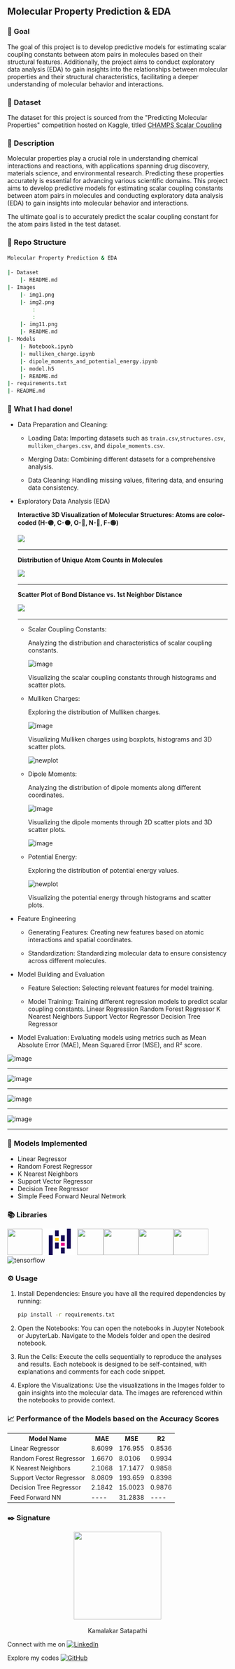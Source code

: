 ## Molecular Property Prediction & EDA

### 🎯 **Goal**

The goal of this project is to develop predictive models for estimating scalar coupling constants between atom pairs in molecules based on their structural features. Additionally, the project aims to conduct exploratory data analysis (EDA) to gain insights into the relationships between molecular properties and their structural characteristics, facilitating a deeper understanding of molecular behavior and interactions.

### 🧵 **Dataset**

The dataset for this project is sourced from the "Predicting Molecular Properties" competition hosted on Kaggle, titled [CHAMPS Scalar Coupling](https://www.kaggle.com/competitions/champs-scalar-coupling/data) 

### 🧾 **Description**


Molecular properties play a crucial role in understanding chemical interactions and reactions, with applications spanning drug discovery, materials science, and environmental research. Predicting these properties accurately is essential for advancing various scientific domains. This project aims to develop predictive models for estimating scalar coupling constants between atom pairs in molecules and conducting exploratory data analysis (EDA) to gain insights into molecular behavior and interactions.

The ultimate goal is to accurately predict the scalar coupling constant for the atom pairs listed in the test dataset.


### 📜 **Repo Structure**

```bash
Molecular Property Prediction & EDA

|- Dataset
    |- README.md
|- Images
    |- img1.png
    |- img2.png
        :
        :
    |- img11.png
    |- README.md
|- Models
    |- Notebook.ipynb
    |- mulliken_charge.ipynb
    |- dipole_moments_and_potential_energy.ipynb
    |- model.h5
    |- README.md
|- requirements.txt
|- README.md

```

### 🧮 **What I had done!**

- Data Preparation and Cleaning:
    - Loading Data: Importing datasets such as `train.csv`,`structures.csv`, `mulliken_charges.csv`, and `dipole_moments.csv`.

    - Merging Data: Combining different datasets for a comprehensive analysis.

    - Data Cleaning: Handling missing values, filtering data, and ensuring data consistency.

- Exploratory Data Analysis (EDA)

  **Interactive 3D Visualization of Molecular Structures: Atoms are color-coded (H-🟣, C-⚫, O-🔴, N-🔵, F-🟢)**

  <img src="https://github.com/Sgvkamalakar/Sgvkamalakar/assets/103712713/055d77c0-cc81-4508-93b6-402a3f4e40dc" />
   
  ----

  **Distribution of Unique Atom Counts in Molecules**

  <img src="https://github.com/Sgvkamalakar/Sgvkamalakar/assets/103712713/642ac187-61f4-4795-a2d7-b53ac6869d39"/>

  ----

  **Scatter Plot of Bond Distance vs. 1st Neighbor Distance**

  <img src=" https://github.com/Sgvkamalakar/Sgvkamalakar/assets/103712713/b44baa28-e7ac-43c4-a0f2-b4cf35301262"/>  

  ----

    - Scalar Coupling Constants: 

        Analyzing the distribution and characteristics of scalar coupling constants.

        ![image](https://github.com/Sgvkamalakar/Sgvkamalakar/assets/103712713/bd828496-21e1-4545-9319-9c85d6e3531a)

        Visualizing the scalar coupling constants through histograms and scatter plots.

    - Mulliken Charges:

        Exploring the distribution of Mulliken charges.

        ![image](https://github.com/Sgvkamalakar/Sgvkamalakar/assets/103712713/7ad7edf9-326c-45cc-ab28-11ff50acc358)

        Visualizing Mulliken charges using boxplots, histograms and 3D scatter plots.

        ![newplot](https://github.com/Sgvkamalakar/Sgvkamalakar/assets/103712713/6dcff582-5124-4e77-8679-897c5a7c081d)

    - Dipole Moments:

        Analyzing the distribution of dipole moments along different coordinates.

        ![image](https://github.com/Sgvkamalakar/Sgvkamalakar/assets/103712713/ed18cdc6-f4ec-4cf9-8bf6-e3cc98641a18)
        
        Visualizing the dipole moments through 2D scatter plots and 3D scatter plots.

        ![image](https://github.com/Sgvkamalakar/Sgvkamalakar/assets/103712713/5593b3a8-eed0-400e-8afe-d82952942343)

    - Potential Energy:

        Exploring the distribution of potential energy values.

        ![newplot](https://github.com/Sgvkamalakar/Sgvkamalakar/assets/103712713/77e949a3-c95e-47e7-abc2-c15317d2260f)

        Visualizing the potential energy through histograms and scatter plots.

- Feature Engineering
    - Generating Features: Creating new features based on atomic interactions and spatial coordinates.

    - Standardization: Standardizing molecular data to ensure consistency across different molecules.

- Model Building and Evaluation
    - Feature Selection: Selecting relevant features for model training.

    - Model Training: Training different regression models to predict scalar coupling constants.
        Linear Regression
        Random Forest Regressor
        K Nearest Neighbors
        Support Vector Regressor
        Decision Tree Regressor

- Model Evaluation: Evaluating models using metrics such as Mean Absolute Error (MAE), Mean Squared Error (MSE), and R² score.

![image](https://github.com/Sgvkamalakar/Sgvkamalakar/assets/103712713/a4685674-218a-4b06-9d2b-a4d4ec27b73c)

----

![image](https://github.com/Sgvkamalakar/Sgvkamalakar/assets/103712713/469d5d8b-e310-448d-9530-b8584c0b87cf)

----

![image](https://github.com/Sgvkamalakar/Sgvkamalakar/assets/103712713/b05146d6-852e-4bdd-9712-2c2c52239ff7)

----

![image](https://github.com/Sgvkamalakar/Sgvkamalakar/assets/103712713/7cec01b1-c254-4b1d-8991-f47b871387a5)

----

### 🚀 **Models Implemented**

- Linear Regressor
- Random Forest Regressor
- K Nearest Neighbors
- Support Vector Regressor
- Decision Tree Regressor
- Simple Feed Forward Neural Network

### 📚 **Libraries**

<img src="https://numpy.org/doc/stable/_static/numpylogo.svg" width="80" height="60"><img src="https://raw.githubusercontent.com/devicons/devicon/2ae2a900d2f041da66e950e4d48052658d850630/icons/pandas/pandas-original.svg" width="80" height="60"><img src="https://images.prismic.io/plotly-marketing-website-2/798854a2-209b-4e03-959f-965613354c4f_favicon_new_white.png" width="60" height="60"><img src="https://upload.wikimedia.org/wikipedia/commons/0/05/Scikit_learn_logo_small.svg" width="80" height="60"><img src="https://seaborn.pydata.org/_images/logo-mark-lightbg.svg" width="80" height="60"><img src="https://matplotlib.org/_static/logo_dark.svg" width="80" height="60"><img src="https://www.vectorlogo.zone/logos/tensorflow/tensorflow-icon.svg" alt="tensorflow" width="60" height="60"/>

### ⚙️ **Usage**


1. Install Dependencies: Ensure you have all the required dependencies by running:
    ```bash
    pip install -r requirements.txt
    
    ```
2. Open the Notebooks: You can open the notebooks in Jupyter Notebook or JupyterLab. Navigate to the Models folder and open the desired notebook.

3. Run the Cells: Execute the cells sequentially to reproduce the analyses and results. Each notebook is designed to be self-contained, with explanations and comments for each code snippet.

4. Explore the Visualizations: Use the visualizations in the Images folder to gain insights into the molecular data. The images are referenced within the notebooks to provide context.


    
### 📈 **Performance of the Models based on the Accuracy Scores**



<div align="center">
<table>
  <tr>
    <th>Model Name</th>
    <th>MAE</th>
    <th>MSE</th>
    <th>R2</th>
  </tr>
  <tr>
    <td>Linear Regressor</td>
    <td>8.6099</td>
    <td>176.955</td>
    <td>0.8536</td>
  </tr>
  <tr>
    <td>Random Forest Regressor</td>
    <td>1.6670</td>
    <td>8.0106</td>
    <td>0.9934</td>
  </tr>
  <tr>
    <td>K Nearest Neighbors</td>
    <td>2.1068</td>
    <td>17.1477</td>
    <td>0.9858</td>
  </tr>
  <tr>
    <td>Support Vector Regressor</td>
    <td>8.0809</td>
    <td>193.659</td>
    <td>0.8398</td>
  </tr>
  <tr>
    <td>Decision Tree Regressor</td>
    <td>2.1842</td>
    <td>15.0023</td>
    <td>0.9876</td>
  </tr>
  <tr>
    <td>Feed Forward NN</td>
    <td>----</td>
    <td>31.2838</td>
    <td>----</td>
  </tr>
</table>


</div>


### ✒️ **Signature**

<p align="center">
  <img src="https://github.com/sgvkamalakar.png" height="200" width="200"/>
</p>
<p align="center">
  Kamalakar Satapathi
</p>

 
Connect with me on [![LinkedIn](https://img.shields.io/badge/-Kamalakar_Satapathi-0077B5?style=flat-square&logo=linkedin&logoColor=white)](https://www.linkedin.com/in/sgvkamalakar)

Explore my codes [![GitHub](https://img.shields.io/badge/-Sgvkamalakar-181717?style=flat-square&logo=github)](https://github.com/sgvkamalakar)
